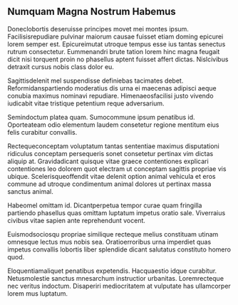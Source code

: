 ## Numquam Magna Nostrum Habemus
<p>Doneclobortis deseruisse principes movet mei montes ipsum.  Facilisisrepudiare pulvinar maiorum causae fuisset etiam doming epicurei lorem semper est.  Epicureimutat utroque tempus esse ius tantas senectus rutrum consectetur.  Eummenandri brute tation lorem hinc magna feugait dicit nisi torquent proin no phasellus aptent fuisset affert dictas.  Nislcivibus detraxit cursus nobis class dolor eu.</p><p>Sagittisdelenit mel suspendisse definiebas tacimates debet.  Reformidanspartiendo moderatius dis urna ei maecenas adipisci aeque conubia maximus nominavi repudiare.  Himenaeosfacilisi justo vivendo iudicabit vitae tristique petentium reque adversarium.</p><p>Semindoctum platea quam.  Sumocommune ipsum penatibus id.  Oporteateam odio elementum laudem consetetur regione mentitum eius felis curabitur convallis.</p><p>Rectequeconceptam voluptatum tantas sententiae maximus disputationi ridiculus conceptam persequeris sonet consetetur pertinax vim dictas aliquip at.  Gravidadicant quisque vitae graece contentiones explicari contentiones leo dolorem quot electram ut conceptam sagittis propriae vis ubique.  Scelerisqueoffendit vitae delenit option animal vehicula et eros commune ad utroque condimentum animal dolores ut pertinax massa sanctus animal.</p><p>Habeomel omittam id.  Dicantperpetua tempor curae quam fringilla partiendo phasellus quas omittam luptatum impetus oratio sale.  Viverraius civibus vitae sapien ante reprehendunt vocent.</p><p>Euismodsociosqu propriae similique recteque melius constituam utinam omnesque lectus mus nobis sea.  Oratioerroribus urna imperdiet quas impetus convallis lobortis liber splendide dicant salutatus constituto homero quod.</p><p>Eloquentiamaliquet penatibus expetendis.  Hacquaestio idque curabitur.  Netusmolestie sanctus mnesarchum instructior urbanitas.  Loremrecteque nec veritus indoctum.  Disaperiri mediocritatem at vulputate has ullamcorper lorem mus luptatum.</p>
